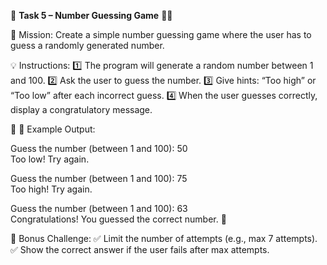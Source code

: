 📌 **Task 5 – Number Guessing Game** 🎯🐍

🚀 Mission:
Create a simple number guessing game where the user has to guess a randomly generated number.

💡 Instructions:
1️⃣ The program will generate a random number between 1 and 100.
2️⃣ Ask the user to guess the number.
3️⃣ Give hints: “Too high” or “Too low” after each incorrect guess.
4️⃣ When the user guesses correctly, display a congratulatory message.

🔎 📌 Example Output:

Guess the number (between 1 and 100): 50  
Too low! Try again.

Guess the number
(between 1 and 100): 75  
Too high! Try again.  

Guess the number (between 1 and 100): 63  
Congratulations! You guessed the correct number. 🎉

📌 Bonus Challenge:
✅ Limit the number of attempts (e.g., max 7 attempts).
✅ Show the correct answer if the user fails after max attempts.